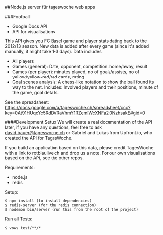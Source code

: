 ##Node.js server für tageswoche web apps

###Football

- Google Docs API
- API for visualisations

This API gives you FC Basel game and player stats dating back to the 2012/13 season. New data is added after every game (since it's added manually, it might take 1-3 days).
Data includes
- All players
- Games (general): Date, opponent, competition. home/away, result
- Games (per player): minutes played, no of goals/assists, no of yellow/yellow-red/red cards, rating
- Goal scenes analysis: A chess-like notation to show the ball found its way to the net. Includes: Involved players and their positions, minute of the game, goal details.

See the spreadsheet: https://docs.google.com/a/tageswoche.ch/spreadsheet/ccc?key=0At91HUqcYc5RdDVRaVhmY1RZemlWcXNFa2l0NzhsakE#gid=0

####Development Setup
We will create a real documentation of the API later, if you have any questions, feel free to ask david.bauer@tageswoche.ch or Gabriel and Lukas from Upfront.io, who created the API for TagesWoche.

If you build an application based on this data, please credit TagesWoche with a link to rotblaulive.ch and drop us a note.
For our own visualisations based on the API, see the other repos.

Requirements:

 - node.js
 - redis

Setup:

    $ npm install (to install dependencies)
    $ redis-server (for the redis connection)
    $ nodemon bin/server (run this from the root of the project)

Run all Tests:

    $ vows test/**/*
